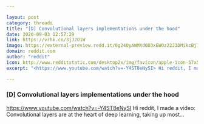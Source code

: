 ```yaml
---

layout: post
category: threads
title: "[D] Convolutional layers implementations under the hood"
date: 2020-09-03 12:57:29
link: https://vrhk.co/3jJ2O1W
image: https://external-preview.redd.it/0g24OyAWMXdOD3xEWOz22J3DMikcBj7bGaqDI7-7UfQ.jpg?width=480&height=251.308900524&auto=webp&crop=480:251.308900524,smart&s=6f6bac70091807b4045700fae645fc0c5932933d
domain: reddit.com
author: "reddit"
icon: http://www.redditstatic.com/desktop2x/img/favicon/apple-icon-57x57.png
excerpt: "<https://www.youtube.com/watch?v=-Y4ST8eNySI> Hi reddit, I made a video: Convolutional layers are at the heart of deep learning, taking up most..."

---
```


### [D] Convolutional layers implementations under the hood

<https://www.youtube.com/watch?v=-Y4ST8eNySI> Hi reddit, I made a video: Convolutional layers are at the heart of deep learning, taking up most...